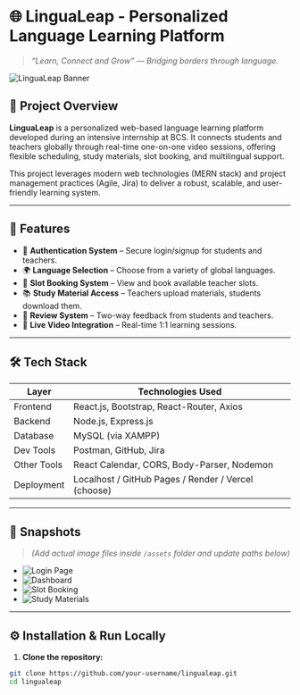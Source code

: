 # 🌐 LinguaLeap - Personalized Language Learning Platform

> _“Learn, Connect and Grow” — Bridging borders through language._

![LinguaLeap Banner](assets/lingualeap-banner.png)

## 📌 Project Overview

**LinguaLeap** is a personalized web-based language learning platform developed during an intensive internship at BCS. It connects students and teachers globally through real-time one-on-one video sessions, offering flexible scheduling, study materials, slot booking, and multilingual support.

This project leverages modern web technologies (MERN stack) and project management practices (Agile, Jira) to deliver a robust, scalable, and user-friendly learning system.

---

## 🎯 Features

- 🔐 **Authentication System** – Secure login/signup for students and teachers.
- 🌍 **Language Selection** – Choose from a variety of global languages.
- 📅 **Slot Booking System** – View and book available teacher slots.
- 📚 **Study Material Access** – Teachers upload materials, students download them.
- 🌟 **Review System** – Two-way feedback from students and teachers.
- 🎥 **Live Video Integration** – Real-time 1:1 learning sessions.

---

## 🛠️ Tech Stack

| Layer         | Technologies Used                                  |
|--------------|-----------------------------------------------------|
| Frontend     | React.js, Bootstrap, React-Router, Axios            |
| Backend      | Node.js, Express.js                                 |
| Database     | MySQL (via XAMPP)                                   |
| Dev Tools    | Postman, GitHub, Jira                               |
| Other Tools  | React Calendar, CORS, Body-Parser, Nodemon          |
| Deployment   | Localhost / GitHub Pages / Render / Vercel (choose) |

---

## 📸 Snapshots

> *(Add actual image files inside `/assets` folder and update paths below)*

- ![Login Page](assets/login.png)
- ![Dashboard](assets/dashboard.png)
- ![Slot Booking](assets/slot-booking.png)
- ![Study Materials](assets/study-materials.png)

---

## ⚙️ Installation & Run Locally

1. **Clone the repository:**

```bash
git clone https://github.com/your-username/lingualeap.git
cd lingualeap
